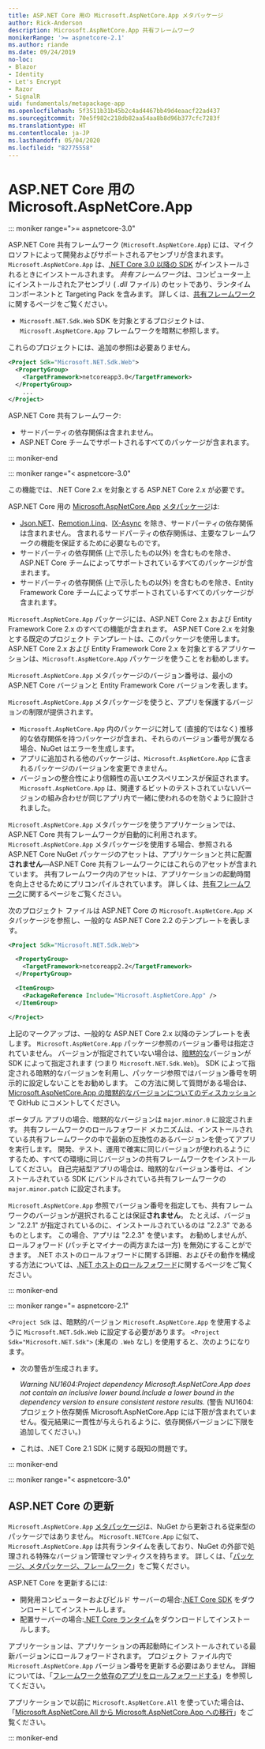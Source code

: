 ```yaml
---
title: ASP.NET Core 用の Microsoft.AspNetCore.App メタパッケージ
author: Rick-Anderson
description: Microsoft.AspNetCore.App 共有フレームワーク
monikerRange: '>= aspnetcore-2.1'
ms.author: riande
ms.date: 09/24/2019
no-loc:
- Blazor
- Identity
- Let's Encrypt
- Razor
- SignalR
uid: fundamentals/metapackage-app
ms.openlocfilehash: 5f3511b31b45b2c4ad4467bb49d4eaacf22ad437
ms.sourcegitcommit: 70e5f982c218db82aa54aa8b8d96b377cfc7283f
ms.translationtype: HT
ms.contentlocale: ja-JP
ms.lasthandoff: 05/04/2020
ms.locfileid: "82775558"
---
```

# <a name="microsoftaspnetcoreapp-for-aspnet-core"></a>ASP.NET Core 用の Microsoft.AspNetCore.App

::: moniker range=">= aspnetcore-3.0"

 ASP.NET Core 共有フレームワーク (`Microsoft.AspNetCore.App`) には、マイクロソフトによって開発およびサポートされるアセンブリが含まれます。 `Microsoft.AspNetCore.App` は、[.NET Core 3.0 以降の SDK](https://dotnet.microsoft.com/download/dotnet-core/3.0) がインストールされるときにインストールされます。 *共有フレームワーク*は、コンピューター上にインストールされたアセンブリ ( *.dll* ファイル) のセットであり、ランタイム コンポーネントと Targeting Pack を含みます。 詳しくは、[共有フレームワーク](https://natemcmaster.com/blog/2018/08/29/netcore-primitives-2/)に関するページをご覧ください。

* `Microsoft.NET.Sdk.Web` SDK を対象とするプロジェクトは、`Microsoft.AspNetCore.App` フレームワークを暗黙に参照します。

これらのプロジェクトには、追加の参照は必要ありません。

```xml
<Project Sdk="Microsoft.NET.Sdk.Web">
  <PropertyGroup>
    <TargetFramework>netcoreapp3.0</TargetFramework>
  </PropertyGroup>
    ...
</Project>
```

ASP.NET Core 共有フレームワーク:

* サードパーティの依存関係は含まれません。
* ASP.NET Core チームでサポートされるすべてのパッケージが含まれます。

::: moniker-end

::: moniker range="< aspnetcore-3.0"

この機能では、.NET Core 2.x を対象とする ASP.NET Core 2.x が必要です。

ASP.NET Core 用の [Microsoft.AspNetCore.App](https://www.nuget.org/packages/Microsoft.AspNetCore.App) [メタパッケージ](/dotnet/core/packages#metapackages)は:

* [Json.NET](https://www.nuget.org/packages/Newtonsoft.Json/)、[Remotion.Linq](https://www.nuget.org/packages/Remotion.Linq/)、[IX-Async](https://www.nuget.org/packages/System.Interactive.Async/) を除き、サードパーティの依存関係は含まれません。 含まれるサードパーティの依存関係は、主要なフレームワークの機能を保証するために必要なものです。
* サードパーティの依存関係 (上で示したもの以外) を含むものを除き、ASP.NET Core チームによってサポートされているすべてのパッケージが含まれます。
* サードパーティの依存関係 (上で示したもの以外) を含むものを除き、Entity Framework Core チームによってサポートされているすべてのパッケージが含まれます。

`Microsoft.AspNetCore.App` パッケージには、ASP.NET Core 2.x および Entity Framework Core 2.x のすべての機能が含まれます。 ASP.NET Core 2.x を対象とする既定のプロジェクト テンプレートは、このパッケージを使用します。 ASP.NET Core 2.x および Entity Framework Core 2.x を対象とするアプリケーションは、`Microsoft.AspNetCore.App` パッケージを使うことをお勧めします。

`Microsoft.AspNetCore.App` メタパッケージのバージョン番号は、最小の ASP.NET Core バージョンと Entity Framework Core バージョンを表します。

`Microsoft.AspNetCore.App` メタパッケージを使うと、アプリを保護するバージョンの制限が提供されます。

* `Microsoft.AspNetCore.App` 内のパッケージに対して (直接的ではなく) 推移的な依存関係を持つパッケージが含まれ、それらのバージョン番号が異なる場合、NuGet はエラーを生成します。
* アプリに追加される他のパッケージは、`Microsoft.AspNetCore.App` に含まれるパッケージのバージョンを変更できません。
* バージョンの整合性により信頼性の高いエクスペリエンスが保証されます。 `Microsoft.AspNetCore.App` は、関連するビットのテストされていないバージョンの組み合わせが同じアプリ内で一緒に使われるのを防ぐように設計されました。

`Microsoft.AspNetCore.App` メタパッケージを使うアプリケーションでは、ASP.NET Core 共有フレームワークが自動的に利用されます。 `Microsoft.AspNetCore.App` メタパッケージを使用する場合、参照される ASP.NET Core NuGet パッケージのアセットは、アプリケーションと共に配置**されません**&mdash;ASP.NET Core 共有フレームワークにはこれらのアセットが含まれています。 共有フレームワーク内のアセットは、アプリケーションの起動時間を向上させるためにプリコンパイルされています。 詳しくは、[共有フレームワーク](https://natemcmaster.com/blog/2018/08/29/netcore-primitives-2/)に関するページをご覧ください。

次のプロジェクト ファイルは ASP.NET Core の `Microsoft.AspNetCore.App` メタパッケージを参照し、一般的な ASP.NET Core 2.2 のテンプレートを表します。

```xml
<Project Sdk="Microsoft.NET.Sdk.Web">

  <PropertyGroup>
    <TargetFramework>netcoreapp2.2</TargetFramework>
  </PropertyGroup>

  <ItemGroup>
    <PackageReference Include="Microsoft.AspNetCore.App" />
  </ItemGroup>

</Project>
```

上記のマークアップは、一般的な ASP.NET Core 2.x 以降のテンプレートを表します。 `Microsoft.AspNetCore.App` パッケージ参照のバージョン番号は指定されていません。 バージョンが指定されていない場合は、[暗黙的な](https://github.com/dotnet/core/blob/master/release-notes/1.0/sdk/1.0-rc3-implicit-package-refs.md)バージョンが SDK によって指定されます (つまり `Microsoft.NET.Sdk.Web`)。 SDK によって指定される暗黙的なバージョンを利用し、パッケージ参照ではバージョン番号を明示的に設定しないことをお勧めします。 この方法に関して質問がある場合は、[Microsoft.AspNetCore.App の暗黙的なバージョンについてのディスカッション](https://github.com/dotnet/AspNetCore.Docs/issues/6430)で GitHub にコメントしてください。

ポータブル アプリの場合、暗黙的なバージョンは `major.minor.0` に設定されます。 共有フレームワークのロールフォワード メカニズムは、インストールされている共有フレームワークの中で最新の互換性のあるバージョンを使ってアプリを実行します。 開発、テスト、運用で確実に同じバージョンが使われるようにするため、すべての環境に同じバージョンの共有フレームワークをインストールしてください。 自己完結型アプリの場合は、暗黙的なバージョン番号は、インストールされている SDK にバンドルされている共有フレームワークの `major.minor.patch` に設定されます。

`Microsoft.AspNetCore.App` 参照でバージョン番号を指定しても、共有フレームワークのバージョンが選択されることは保証**されません**。 たとえば、バージョン "2.2.1" が指定されているのに、インストールされているのは "2.2.3" であるものとします。 この場合、アプリは "2.2.3" を使います。 お勧めしませんが、ロールフォワード (パッチとマイナーの両方または一方) を無効にすることができます。 .NET ホストのロールフォワードに関する詳細、およびその動作を構成する方法については、[.NET ホストのロールフォワード](https://github.com/dotnet/core-setup/blob/master/Documentation/design-docs/roll-forward-on-no-candidate-fx.md)に関するページをご覧ください。

::: moniker-end

::: moniker range="= aspnetcore-2.1"

`<Project Sdk` は、暗黙的バージョン `Microsoft.AspNetCore.App` を使用するように `Microsoft.NET.Sdk.Web` に設定する必要があります。 `<Project Sdk="Microsoft.NET.Sdk">` (末尾の `.Web` なし) を使用すると、次のようになります。

* 次の警告が生成されます。

  *Warning NU1604:Project dependency Microsoft.AspNetCore.App does not contain an inclusive lower bound.Include a lower bound in the dependency version to ensure consistent restore results.* (警告 NU1604: プロジェクト依存関係 Microsoft.AspNetCore.App には下限が含まれていません。復元結果に一貫性が与えられるように、依存関係バージョンに下限を追加してください。)

* これは、.NET Core 2.1 SDK に関する既知の問題です。

::: moniker-end

::: moniker range="< aspnetcore-3.0"

<a name="update"></a>

## <a name="update-aspnet-core"></a>ASP.NET Core の更新

`Microsoft.AspNetCore.App` [メタパッケージ](/dotnet/core/packages#metapackages)は、NuGet から更新される従来型のパッケージではありません。 `Microsoft.NETCore.App` に似て、`Microsoft.AspNetCore.App` は共有ランタイムを表しており、NuGet の外部で処理される特殊なバージョン管理セマンティクスを持ちます。 詳しくは、「[パッケージ、メタパッケージ、フレームワーク](/dotnet/core/packages)」をご覧ください。

ASP.NET Core を更新するには:

* 開発用コンピューターおよびビルド サーバーの場合:[.NET Core SDK](https://dotnet.microsoft.com/download) をダウンロードしてインストールします。
* 配置サーバーの場合:[.NET Core ランタイム](https://dotnet.microsoft.com/download)をダウンロードしてインストールします。

 アプリケーションは、アプリケーションの再起動時にインストールされている最新バージョンにロールフォワードされます。 プロジェクト ファイル内で `Microsoft.AspNetCore.App` バージョン番号を更新する必要はありません。 詳細については、「[フレームワーク依存のアプリをロールフォワードする](/dotnet/core/versions/selection#framework-dependent-apps-roll-forward)」を参照してください。

アプリケーションで以前に `Microsoft.AspNetCore.All` を使っていた場合は、「[Microsoft.AspNetCore.All から Microsoft.AspNetCore.App への移行](xref:fundamentals/metapackage#migrate)」をご覧ください。

::: moniker-end
